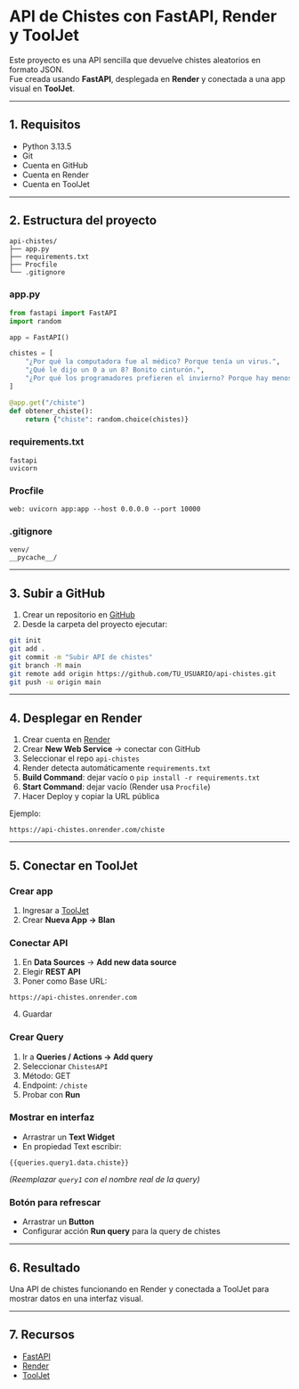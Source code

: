 # API de Chistes con FastAPI, Render y ToolJet

Este proyecto es una API sencilla que devuelve chistes aleatorios en formato JSON.  
Fue creada usando **FastAPI**, desplegada en **Render** y conectada a una app visual en **ToolJet**.

---

## 1. Requisitos

- Python 3.13.5
- Git
- Cuenta en GitHub
- Cuenta en Render
- Cuenta en ToolJet

---

## 2. Estructura del proyecto

```
api-chistes/
├── app.py
├── requirements.txt
├── Procfile
└── .gitignore
```

### app.py
```python
from fastapi import FastAPI
import random

app = FastAPI()

chistes = [
    "¿Por qué la computadora fue al médico? Porque tenía un virus.",
    "¿Qué le dijo un 0 a un 8? Bonito cinturón.",
    "¿Por qué los programadores prefieren el invierno? Porque hay menos bugs."
]

@app.get("/chiste")
def obtener_chiste():
    return {"chiste": random.choice(chistes)}
```

### requirements.txt
```
fastapi
uvicorn
```

### Procfile
```
web: uvicorn app:app --host 0.0.0.0 --port 10000
```

### .gitignore
```
venv/
__pycache__/
```

---

## 3. Subir a GitHub

1. Crear un repositorio en [GitHub](https://github.com/new)  
2. Desde la carpeta del proyecto ejecutar:

```bash
git init
git add .
git commit -m "Subir API de chistes"
git branch -M main
git remote add origin https://github.com/TU_USUARIO/api-chistes.git
git push -u origin main
```

---

## 4. Desplegar en Render

1. Crear cuenta en [Render](https://render.com)  
2. Crear **New Web Service** → conectar con GitHub  
3. Seleccionar el repo `api-chistes`  
4. Render detecta automáticamente `requirements.txt`  
5. **Build Command**: dejar vacío o `pip install -r requirements.txt`  
6. **Start Command**: dejar vacío (Render usa `Procfile`)  
7. Hacer Deploy y copiar la URL pública

Ejemplo:  
```
https://api-chistes.onrender.com/chiste
```

---

## 5. Conectar en ToolJet

### Crear app
1. Ingresar a [ToolJet](https://tooljet.com)  
2. Crear **Nueva App → Blan**

### Conectar API
1. En **Data Sources** → **Add new data source**  
2. Elegir **REST API**  
3. Poner como Base URL:
```
https://api-chistes.onrender.com
```
4. Guardar

### Crear Query
1. Ir a **Queries / Actions → Add query**  
2. Seleccionar `ChistesAPI`  
3. Método: GET  
4. Endpoint: `/chiste`  
5. Probar con **Run**

### Mostrar en interfaz
- Arrastrar un **Text Widget**
- En propiedad Text escribir:
```
{{queries.query1.data.chiste}}
```
*(Reemplazar `query1` con el nombre real de la query)*

### Botón para refrescar
- Arrastrar un **Button**
- Configurar acción **Run query** para la query de chistes

---

## 6. Resultado

Una API de chistes funcionando en Render y conectada a ToolJet para mostrar datos en una interfaz visual.

---

## 7. Recursos

- [FastAPI](https://fastapi.tiangolo.com/)  
- [Render](https://render.com/docs)  
- [ToolJet](https://docs.tooljet.com)  
